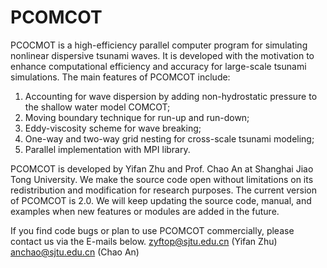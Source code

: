 # PCOMCOT
PCOCMOT is a high-efficiency parallel computer program for simulating nonlinear dispersive tsunami waves. It is developed with the motivation to enhance computational efficiency and accuracy for large-scale tsunami simulations. The main features of PCOMCOT include:
1) Accounting for wave dispersion by adding non-hydrostatic pressure to the shallow water model COMCOT;
2) Moving boundary technique for run-up and run-down;
3) Eddy-viscosity scheme for wave breaking;
4) One-way and two-way grid nesting for cross-scale tsunami modeling;
5) Parallel implementation with MPI library.

PCOMCOT is developed by Yifan Zhu and Prof. Chao An at Shanghai Jiao Tong University. We make the source code open without limitations on its redistribution and modification for research purposes. The current version of PCOMCOT is 2.0. We will keep updating the source code, manual, and examples when new features or modules are added in the future. 

If you find code bugs or plan to use PCOMCOT commercially, please contact us via the E-mails below.
zyftop@sjtu.edu.cn (Yifan Zhu)
anchao@sjtu.edu.cn (Chao An)
